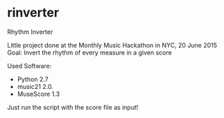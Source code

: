 # rinverter
Rhythm Inverter

Little project done at the Monthly Music Hackathon in NYC, 20 June 2015
Goal: Invert the rhythm of every measure in a given score

Used Software: 
* Python 2.7
* music21 2.0.
* MuseScore 1.3

Just run the script with the score file as input!
